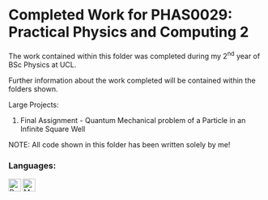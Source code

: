 # Completed Work for PHAS0029: Practical Physics and Computing 2
The work contained within this folder was completed during my 2<sup>nd</sup> year of BSc Physics at UCL.

Further information about the work completed will be contained within the folders shown.

Large Projects:
1. Final Assignment - Quantum Mechanical problem of a Particle in an Infinite Square Well

NOTE: All code shown in this folder has been written solely by me!

### Languages:
<a href="#"><img align="left" alt="Python" height="25px" src="https://img.shields.io/badge/Python-14354C?style=for-the-badge&logo=python&logoColor=white" /></a>
<a href="#"><img align="left" alt="Markdown" height="25px" src="https://img.shields.io/badge/Markdown-000000?style=for-the-badge&logo=markdown&logoColor=white" /></a>
